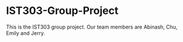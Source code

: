 # IST303-Group-Project
This is the IST303 group project. Our team members are Abinash, Chu, Emily and Jerry. 
